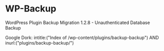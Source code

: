 # WP-Backup
WordPress Plugin Backup Migration 1.2.8 - Unauthenticated Database Backup

Google Dork: intitle:("Index of /wp-content/plugins/backup-backup") AND inurl:("plugins/backup-backup/")
